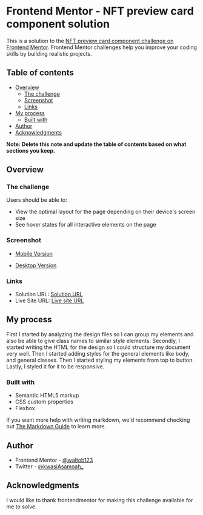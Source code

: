 # Frontend Mentor - NFT preview card component solution

This is a solution to the [NFT preview card component challenge on Frontend Mentor](https://www.frontendmentor.io/challenges/nft-preview-card-component-SbdUL_w0U). Frontend Mentor challenges help you improve your coding skills by building realistic projects. 

## Table of contents

- [Overview](#overview)
  - [The challenge](#the-challenge)
  - [Screenshot](#screenshot)
  - [Links](#links)
- [My process](#my-process)
  - [Built with](#built-with)
- [Author](#author)
- [Acknowledgments](#acknowledgments)

**Note: Delete this note and update the table of contents based on what sections you keep.**

## Overview

### The challenge

Users should be able to:

- View the optimal layout for the page depending on their device's screen size
- See hover states for all interactive elements on the page

### Screenshot

- [Mobile Version](./screenshots/desktop_mobile.png)

- [Desktop Version](./screenshots/desktop_mobile.png)

### Links

- Solution URL: [Solution URL]()
- Live Site URL: [Live site URL](https://waltob123.github.io/nft-preview-card/)

## My process

First I started by analyzing the design files so I can group my elements and also be able to give class names to similar style elements.
Secondly, I started writing the HTML for the design so I could structure my document very well.
Then I started adding styles for the general elements like body, and general classes.
Then I started styling my elements from top to button.
Lastly, I styled it for it to be responsive.

### Built with

- Semantic HTML5 markup
- CSS custom properties
- Flexbox

If you want more help with writing markdown, we'd recommend checking out [The Markdown Guide](https://www.markdownguide.org/) to learn more.

## Author

<!-- - Website - [Add your name here](https://www.your-site.com) -->

- Frontend Mentor - [@waltob123](https://www.frontendmentor.io/profile/waltob123)
- Twitter - [@kwasiAsamoah_](https://www.twitter.com/kwasiAsamoah_)

## Acknowledgments

I would like to thank frontendmentor for making this challenge available for me to solve.
